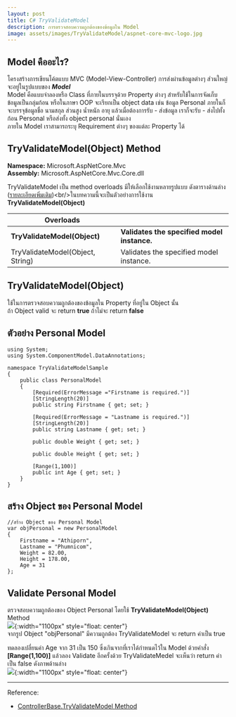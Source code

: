 ```yaml
---
layout: post
title: C# TryValidateModel
description: การตรวจสอบความถูกต้องของข้อมูลใน Model
image: assets/images/TryValidateModel/aspnet-core-mvc-logo.jpg
---
```


## Model คืออะไร?
โครงสร้างการเขียนโค้ตแบบ MVC (Model-View-Controller)  การส่งผ่านข้อมูลต่างๆ ส่วนใหญ่จะอยู่ในรูปแบบของ ***Model***<br/>Model คือแบบจำลองหรือ Class ที่ภายในบรรจุด้วย Property ต่างๆ สำหรับใช้ในการจัดเก็บข้อมูลเป็นกลุ่มก้อน หรือในภาษา OOP จะเรียกเป็น object data เช่น ข้อมูล Personal ภายในก็จะบรรจุข้อมูลชื่อ นามสกุล ส่วนสูง น้ำหนัก อายุ แล้วเมื่อต้องการรับ - ส่งข้อมูล เราก็จะรับ - ส่งไปทั้งก้อน Personal หรือส่งทั้ง object personal นั่นเอง<br/>ภายใน Model เราสามารถระบุ Requirement ต่างๆ ของแต่ละ Property ได้

## TryValidateModel(Object) Method
**Namespace:** Microsoft.AspNetCore.Mvc<br/>**Assembly:** Microsoft.AspNetCore.Mvc.Core.dll

TryValidateModel เป็น method overloads มีให้เลือกใช้งานหลายรูปแบบ ดังตารางด้านล่าง ([รายละเอียดเพิ่มเติม](https://docs.microsoft.com/en-us/dotnet/api/microsoft.aspnetcore.mvc.controllerbase.tryvalidatemodel?view=aspnetcore-5.0#Microsoft_AspNetCore_Mvc_ControllerBase_TryValidateModel_System_Object_))<br/>ในบทความนี้จะเป็นตัวอย่างการใช้งาน **TryValidateModel(Object)**

|Overloads|    |
|---------|----|
|**TryValidateModel(Object)**|**Validates the specified model instance.**|
|TryValidateModel(Object, String)|Validates the specified model instance.|

## TryValidateModel(Object)
ใช้ในการตรวจสอบความถูกต้องของข้อมูลใน Property ที่อยู่ใน Object นั้น<br/>
ถ้า Object valid จะ return **true** ถ้าไม่จะ return **false**

## ตัวอย่าง Personal Model
~~~
using System;
using System.ComponentModel.DataAnnotations;

namespace TryValidateModelSample
{
    public class PersonalModel
    {
        [Required(ErrorMessage ="Firstname is required.")]
        [StringLength(20)]
        public string Firstname { get; set; }

        [Required(ErrorMessage = "Lastname is required.")]
        [StringLength(20)]
        public string Lastname { get; set; }

        public double Weight { get; set; }

        public double Height { get; set; }

        [Range(1,100)]
        public int Age { get; set; }
    }
}
~~~

## สร้าง Object ของ Personal Model
~~~
//สร้าง Object ของ Personal Model
var objPersonal = new PersonalModel
{
    Firstname = "Athiporn",
    Lastname = "Phumnicom",
    Weight = 82.00,
    Height = 178.00,
    Age = 31
};
~~~

## Validate Personal Model
ตรวจสอบความถูกต้องของ Object Personal โดยใช้ **TryValidateModel(Object)** Method<br/>
![]({{site.baseurl}}/assets/images/TryValidateModel/valid_true.png){:width="1100px" style="float: center"}
<br/>จากรูป Object \"objPersonal\" มีความถูกต้อง TryValidateModel จะ return ค่าเป็น true

ทดลองเปลี่ยนค่า Age จาก 31 เป็น 150 ซึ่งเกินจากที่เราได้กำหนดไว้ใน Model ด้วยคำสั่ง **[Range(1,100)]** แล้วลอง Validate อีกครั้งด้วย TryValidateMedel จะเห็นว่า return ค่าเป็น false ดังภาพด้านล่าง<br/>
![]({{site.baseurl}}/assets/images/TryValidateModel/valid_false.png){:width="1100px" style="float: center"}

---
Reference:
- [ControllerBase.TryValidateModel Method](https://docs.microsoft.com/en-us/dotnet/api/microsoft.aspnetcore.mvc.controllerbase.tryvalidatemodel?view=aspnetcore-5.0#Microsoft_AspNetCore_Mvc_ControllerBase_TryValidateModel_System_Object_)